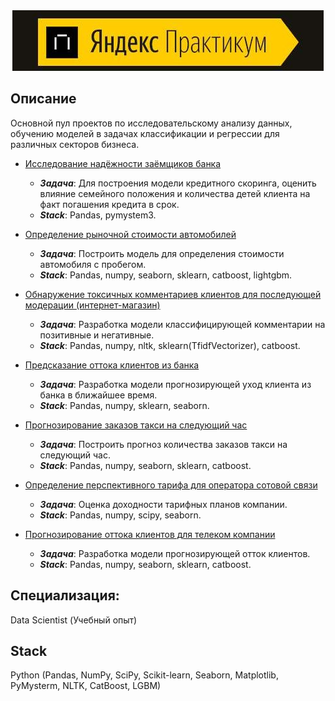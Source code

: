 <div align="center"><img src ="https://github.com/volkov-timofey/Yandex.Practicum/blob/main/img.jpg" /></div>

## Описание
Основной пул проектов по исследовательскому анализу данных, обучению моделей в задачах классификации и регрессии для различных секторов бизнеса.
+ [Исследование надёжности заёмщиков банка](https://github.com/volkov-timofey/Yandex.Practicum/tree/main/Исследование%20надёжности%20заёмщиков%20банка)
  + ***Задача***: Для построения модели кредитного скоринга, оценить влияние семейного положения и количества детей клиента на факт погашения кредита в срок.
  + ***Stack***: Pandas, pymystem3.
  
+ [Определение рыночной стоимости автомобилей](https://github.com/volkov-timofey/Yandex.Practicum/tree/main/Определение%20рыночной%20стоимости%20автомобилей)
  + ***Задача***: Построить модель для определения стоимости автомобиля с пробегом.
  + ***Stack***: Pandas, numpy, seaborn, sklearn, catboost, lightgbm.
  
+ [Обнаружение токсичных комментариев клиентов для последующей модерации (интернет-магазин)](https://github.com/volkov-timofey/Yandex.Practicum/tree/main/Обнаружение%20токсичных%20комментариев%20клиентов%20для%20последующей%20модерации%20(интернет-магазин))
  + ***Задача***: Разработка модели классифицирующей комментарии на позитивные и негативные.
  + ***Stack***: Pandas, numpy, nltk, sklearn(TfidfVectorizer), catboost.
  
+ [Предсказание оттока клиентов из банка](https://github.com/volkov-timofey/Yandex.Practicum/tree/main/Предсказание%20оттока%20клиентов%20из%20банка)
  + ***Задача***: Разработка модели прогнозирующей уход клиента из банка в ближайшее время.
  + ***Stack***: Pandas, numpy, sklearn, seaborn.

+ [Прогнозирование заказов такси на следующий час](https://github.com/volkov-timofey/Yandex.Practicum/tree/main/Прогнозирование%20заказов%20такси%20на%20следующий%20час)
  + ***Задача***: Построить прогноз количества заказов такси на следующий час.
  + ***Stack***: Pandas, numpy, seaborn, sklearn, catboost.

+ [Определение перспективного тарифа для оператора сотовой связи](https://github.com/volkov-timofey/Yandex.Practicum/tree/main/Определение%20перспективного%20тарифа%20для%20оператора%20сотовой%20связи)
  + ***Задача***: Оценка доходности тарифных планов компании.
  + ***Stack***: Pandas, numpy, scipy, seaborn.

+ [Прогнозирование оттока клиентов для телеком компании](https://github.com/volkov-timofey/Yandex.Practicum/tree/main/Прогнозирование%20оттока%20клиентов%20для%20телеком%20компании)
  + ***Задача***: Разработка модели прогнозирующей отток клиентов.
  + ***Stack***: Pandas, numpy, seaborn, sklearn, catboost.


## Специализация:
Data Scientist (Учебный опыт)

## Stack
Python (Pandas, NumPy, SciPy, Scikit-learn, Seaborn, Matplotlib, PyMysterm, NLTK, CatBoost, LGBM)
